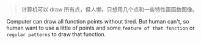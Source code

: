 > 计算机可以 draw 所有点，但人懒，只想用几个点和一些特性画函数图像。

Computer can draw all function points without tired. But human can't, so human want to use a little of points and some `feature of that function` or `regular patterns` to draw that function.